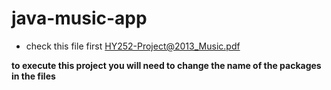# java-music-app


 - check this file first HY252-Project@2013_Music.pdf

**to execute this project you will need to change the name of the packages in the files**
